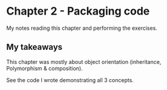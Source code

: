 # Chapter 2 - Packaging code

My notes reading this chapter and performing the exercises.

## My takeaways

This chapter was mostly about object orientation (inheritance, Polymorphism & composition).

See the code I wrote demonstrating all 3 concepts.
